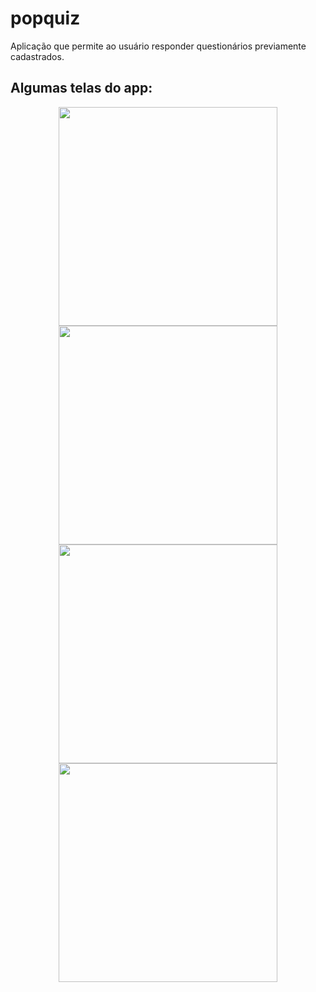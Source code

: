 # popquiz

Aplicação que permite ao usuário responder questionários previamente cadastrados.

## Algumas telas do app:

<div align="center">
  <img src="https://user-images.githubusercontent.com/19698296/150693394-b5a00587-04cd-4910-93c8-3dd89dad3374.png" width="350px" />
  <img src="https://user-images.githubusercontent.com/19698296/150693393-6bd65755-7968-47df-b940-c7d9f8be4c5b.png" width="350px" />
</div>

<div align="center">
  <img src="https://user-images.githubusercontent.com/19698296/150693391-163ed748-6caf-43f7-a2d0-422054a83d07.png" width="350px" />
  <img src="https://user-images.githubusercontent.com/19698296/150693389-8d4584c8-ec12-45e5-8a22-5c63d380ca53.png" width="350px" />
</div>
